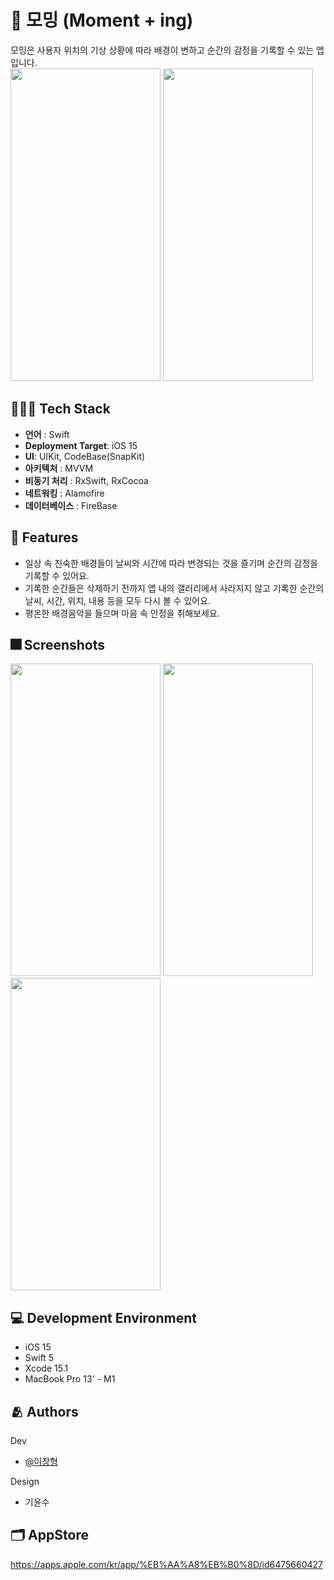 # :iphone: 모밍 (Moment + ing)
모밍은 사용자 위치의 기상 상황에 따라 배경이 변하고 순간의 감정을 기록할 수 있는 앱 입니다.<br/>
<img src="https://github.com/LeeChangHyeong/Moming/assets/71262367/4a31ecb0-4f9b-4ca5-b7f8-b1fac06b2127" width="240" height="500"/>
<img src="https://github.com/LeeChangHyeong/Moming/assets/71262367/67b9d5c4-e500-4720-ad7b-eae406c0ce21" width="240" height="500"/>


## 👨🏻‍💻 Tech Stack
-   **언어**  : Swift
-   **Deployment Target**: iOS 15
-   **UI**: UIKit, CodeBase(SnapKit)
-   **아키텍처**  : MVVM
-   **비동기 처리**  : RxSwift, RxCocoa
-   **네트워킹**  : Alamofire
-   **데이터베이스** : FireBase

## :pushpin: Features
- 일상 속 친숙한 배경들이 날씨와 시간에 따라 변경되는 것을 즐기며 순간의 감정을 기록할 수 있어요.
- 기록한 순간들은 삭제하기 전까지 앱 내의 갤러리에서 사라지지 않고 기록한 순간의 날씨, 시간, 위치, 내용 등을 모두 다시 볼 수 있어요.
- 평온한 배경음악을 들으며 마음 속 안정을 취해보세요.

## :fireworks: Screenshots
<img src="https://github.com/LeeChangHyeong/Moming/assets/71262367/44ea6181-d141-4976-8649-6324b77d3a3c" width="240" height="500"/>
<img src="https://github.com/LeeChangHyeong/Moming/assets/71262367/05fa4461-5651-4133-95e1-63768798277a" width="240" height="500"/>
<img src="https://github.com/LeeChangHyeong/Moming/assets/71262367/f7b7a51d-0c7c-469c-89ff-04d9aaeb5777" width="240" height="500"/>

## 💻 Development Environment

- iOS 15
- Swift 5
- Xcode 15.1
- MacBook Pro 13' - M1

## :people_hugging: Authors
Dev
- [@이창형](https://github.com/LeeChangHyeong)

Design
- 기윤수

## 🗂️ AppStore
https://apps.apple.com/kr/app/%EB%AA%A8%EB%B0%8D/id6475660427
